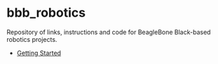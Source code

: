 # bbb_robotics

Repository of links, instructions and code for BeagleBone Black-based robotics projects.

* [Getting Started](./docs/getting_started.md)

